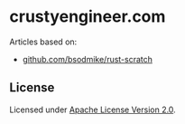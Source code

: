 # crustyengineer.com

Articles based on:

- [github.com/bsodmike/rust-scratch](https://github.com/bsodmike/rust-scratch)

## License

Licensed under [Apache License Version 2.0](./LICENSE-APACHE).


